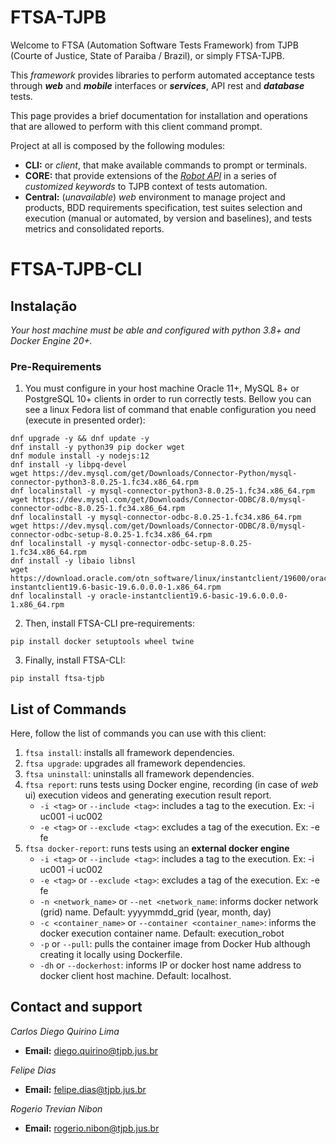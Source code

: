 # FTSA-TJPB

Welcome to FTSA (Automation Software Tests Framework) from TJPB (Courte of Justice, State of Paraiba / Brazil), or simply FTSA-TJPB.

This *framework* provides libraries to perform automated acceptance tests through _**web**_ and _**mobile**_ interfaces or _**services**_, API rest and _**database**_ tests.

This page provides a brief documentation for installation and operations that are allowed to perform with this client command prompt. 

Project at all is composed by the following modules:

* **CLI:** or *client*, that make available commands to prompt or terminals.
* **CORE:** that provide extensions of the [*Robot API*](http://robotframework.org/) in a series of *customized keywords* to TJPB context of tests automation. 
* **Central:** (*unavailable*) *web* environment to manage project and products, BDD requirements specification, test suites selection and execution (manual or automated, by version and baselines), and tests metrics and consolidated reports.

# FTSA-TJPB-CLI

## Instalação

*Your host machine must be able and configured with python 3.8+ and Docker Engine 20+.*  

### Pre-Requirements

1. You must configure in your host machine Oracle 11+, MySQL 8+ or PostgreSQL 10+ clients in order to run correctly tests. Bellow you can see a linux Fedora list of command that enable configuration you need (execute in presented order):

```
dnf upgrade -y && dnf update -y
dnf install -y python39 pip docker wget
dnf module install -y nodejs:12
dnf install -y libpq-devel
wget https://dev.mysql.com/get/Downloads/Connector-Python/mysql-connector-python3-8.0.25-1.fc34.x86_64.rpm
dnf localinstall -y mysql-connector-python3-8.0.25-1.fc34.x86_64.rpm
wget https://dev.mysql.com/get/Downloads/Connector-ODBC/8.0/mysql-connector-odbc-8.0.25-1.fc34.x86_64.rpm
dnf localinstall -y mysql-connector-odbc-8.0.25-1.fc34.x86_64.rpm
wget https://dev.mysql.com/get/Downloads/Connector-ODBC/8.0/mysql-connector-odbc-setup-8.0.25-1.fc34.x86_64.rpm
dnf localinstall -y mysql-connector-odbc-setup-8.0.25-1.fc34.x86_64.rpm
dnf install -y libaio libnsl
wget https://download.oracle.com/otn_software/linux/instantclient/19600/oracle-instantclient19.6-basic-19.6.0.0.0-1.x86_64.rpm
dnf localinstall -y oracle-instantclient19.6-basic-19.6.0.0.0-1.x86_64.rpm
```

2. Then, install FTSA-CLI pre-requirements:

```
pip install docker setuptools wheel twine
```

3. Finally, install FTSA-CLI:

```
pip install ftsa-tjpb
```

## List of Commands

Here, follow the list of commands you can use with this client:

1. `ftsa install`: installs all framework dependencies.
2. `ftsa upgrade`: upgrades all framework dependencies.
3. `ftsa uninstall`: uninstalls all framework dependencies.
4. `ftsa report`: runs tests using Docker engine, recording (in case of *web* ui) execution videos and generating execution result report.
    - `-i <tag>` or `--include <tag>`: includes a tag to the execution. Ex: -i uc001 -i uc002
    - `-e <tag>` or `--exclude <tag>`: excludes a tag of the execution. Ex: -e fe
5. `ftsa docker-report`: runs tests using an **external docker engine**
    - `-i <tag>` or `--include <tag>`: includes a tag to the execution. Ex: -i uc001 -i uc002
    - `-e <tag>` or `--exclude <tag>`: excludes a tag of the execution. Ex: -e fe
    - `-n <network_name>` or `--net <network_name`: informs docker network (grid) name. Default: yyyymmdd_grid (year, month, day)
    - `-c <container_name>` or `--container <container_name>`: informs the docker execution container name. Default: execution_robot
    - `-p` or `--pull`: pulls the container image from Docker Hub although creating it locally using Dockerfile.
    - `-dh` or `--dockerhost`: informs IP or docker host name address to docker client host machine. Default: localhost.
  
## Contact and support

*Carlos Diego Quirino Lima*
- **Email:** diego.quirino@tjpb.jus.br

*Felipe Dias*
- **Email:** felipe.dias@tjpb.jus.br

*Rogerio Trevian Nibon*
- **Email:** rogerio.nibon@tjpb.jus.br
